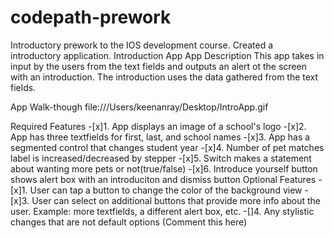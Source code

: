 # codepath-prework
Introductory prework to the IOS development course. Created a introductory application.
Introduction App
App Description
This app takes in input by the users from the text fields and outputs an alert ot the screen with an introduction. The introduction uses the data gathered from the text fields.

App Walk-though
file:///Users/keenanray/Desktop/IntroApp.gif



Required Features
-[x]1. App displays an image of a school's logo
-[x]2. App has three textfields for first, last, and school names
-[x]3. App has a segmented control that changes student year
-[x]4. Number of pet matches label is increased/decreased by stepper
-[x]5. Switch makes a statement about wanting more pets or not(true/false)
-[x]6. Introduce yourself button shows alert box with an introduciton and dismiss button
Optional Features
-[x]1. User can tap a button to change the color of the background view
-[x]3. User can select on additional buttons that provide more info about the user. Example: more    textfields, a different alert box, etc.
-[]4. Any stylistic changes that are not default options (Comment this here)
